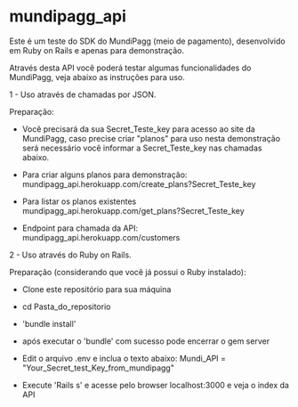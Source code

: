 # mundipagg_api

Este é um teste do SDK do MundiPagg (meio de pagamento), desenvolvido em Ruby on Rails e apenas para demonstração.

Através desta API você poderá testar algumas funcionalidades do MundiPagg, veja abaixo as instruções para uso.

1 - Uso através de chamadas por JSON.

Preparação:
- Você precisará da sua Secret_Teste_key para acesso ao site da MundiPagg, caso precise criar "planos" para uso nesta demonstração será necessário você informar a Secret_Teste_key nas chamadas abaixo.

- Para criar alguns planos para demonstração:
  mundipagg_api.herokuapp.com/create_plans?Secret_Teste_key
  
- Para listar os planos existentes
  mundipagg_api.herokuapp.com/get_plans?Secret_Teste_key

- Endpoint para chamada da API: mundipagg_api.herokuapp.com/customers


2 - Uso através do Ruby on Rails.

Preparação (considerando que você já possui o Ruby instalado):  
  - Clone este repositório para sua máquina
  - cd Pasta_do_repositorio
  - 'bundle install'
  - após executar o 'bundle' com sucesso pode encerrar o gem server

  - Edit o arquivo .env e inclua o texto abaixo:
    Mundi_API = "Your_Secret_test_Key_from_mundipagg"

  - Execute 'Rails s' e acesse pelo browser localhost:3000 e veja o index da API
  

